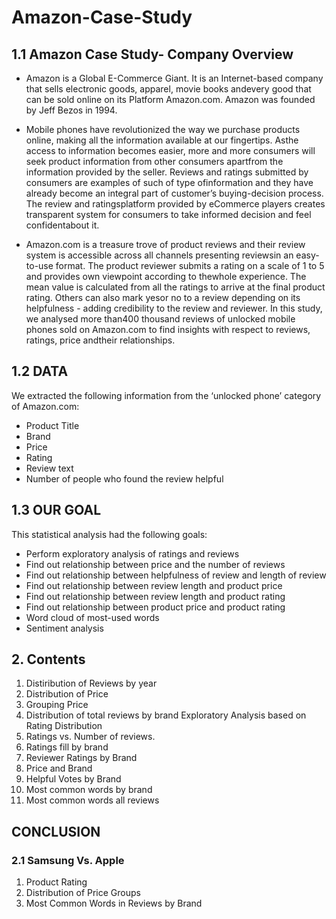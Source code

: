 # Amazon-Case-Study

## 1.1 Amazon Case Study- Company Overview

- Amazon is a Global E-Commerce Giant. It is an Internet-based company that sells electronic goods, apparel, movie books andevery good that can be sold online on its Platform Amazon.com. Amazon was founded by Jeff Bezos in 1994.

- Mobile phones have revolutionized the way we purchase products online, making all the information available at our fingertips. Asthe access to information becomes easier, more and more consumers will seek product information from other consumers apartfrom the information provided by the seller. Reviews and ratings submitted by consumers are examples of such of type ofinformation and they have already become an integral part of customer’s buying-decision process. The review and ratingsplatform provided by eCommerce players creates transparent system for consumers to take informed decision and feel confidentabout it.

- Amazon.com is a treasure trove of product reviews and their review system is accessible across all channels presenting reviewsin an easy-to-use format. The product reviewer submits a rating on a scale of 1 to 5 and provides own viewpoint according to thewhole experience. The mean value is calculated from all the ratings to arrive at the final product rating. Others can also mark yesor no to a review depending on its helpfulness - adding credibility to the review and reviewer. In this study, we analysed more than400 thousand reviews of unlocked mobile phones sold on Amazon.com to find insights with respect to reviews, ratings, price andtheir relationships.

## 1.2 DATA

We extracted the following information from the ‘unlocked phone’ category of Amazon.com:
- Product Title
- Brand
- Price
- Rating
- Review text
- Number of people who found the review helpful

## 1.3 OUR GOAL

This statistical analysis had the following goals:
- Perform exploratory analysis of ratings and reviews
- Find out relationship between price and the number of reviews
- Find out relationship between helpfulness of review and length of review
- Find out relationship between review length and product price
- Find out relationship between review length and product rating
- Find out relationship between product price and product rating
- Word cloud of most-used words
- Sentiment analysis

## 2. Contents
1. Distiribution of Reviews by year
2. Distribution of Price
3. Grouping Price
4. Distribution of total reviews by brand
Exploratory Analysis based on Rating Distribution
5. Ratings vs. Number of reviews.
6. Ratings fill by brand
7. Reviewer Ratings by Brand
8. Price and Brand
9. Helpful Votes by Brand
10. Most common words by brand
11. Most common words all reviews

## CONCLUSION

### 2.1 Samsung Vs. Apple
1. Product Rating
2. Distribution of Price Groups
3. Most Common Words in Reviews by Brand
